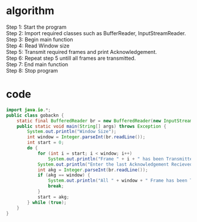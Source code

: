 # algorithm
Step 1: Start the program  
Step 2: Import required classes such as BufferReader, InputStreamReader.   
Step 3: Begin main function   
Step 4: Read Window size   
Step 5: Transmit required frames and print Acknowledgement.    
Step 6: Repeat step 5 untill all frames are transmitted.   
Step 7: End main function   
Step 8: Stop program   

# code
```java
import java.io.*;
public class gobackn {
    static final BufferedReader br = new BufferedReader(new InputStreamReader(System.in));
    public static void main(String[] args) throws Exception {
        System.out.println("Window Size");
        int window = Integer.parseInt(br.readLine());
        int start = 0;
        do {
            for (int i = start; i < window; i++)
                System.out.println("Frame " + i + " has been Transmitted");
            System.out.println("Enter the last Acknowledgement Recieved");
            int akg = Integer.parseInt(br.readLine());
            if (akg == window) {
                System.out.println("All " + window + " Frame has been Transmitted");
                break;
            }
            start = akg;
        } while (true);
    }
}
```
